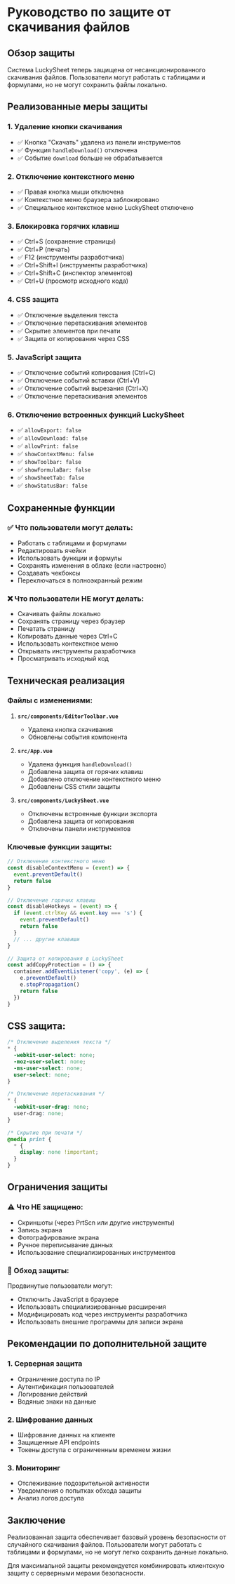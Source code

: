 # Руководство по защите от скачивания файлов

## Обзор защиты

Система LuckySheet теперь защищена от несанкционированного скачивания файлов. Пользователи могут работать с таблицами и формулами, но не могут сохранить файлы локально.

## Реализованные меры защиты

### 1. Удаление кнопки скачивания
- ✅ Кнопка "Скачать" удалена из панели инструментов
- ✅ Функция `handleDownload()` отключена
- ✅ Событие `download` больше не обрабатывается

### 2. Отключение контекстного меню
- ✅ Правая кнопка мыши отключена
- ✅ Контекстное меню браузера заблокировано
- ✅ Специальное контекстное меню LuckySheet отключено

### 3. Блокировка горячих клавиш
- ✅ Ctrl+S (сохранение страницы)
- ✅ Ctrl+P (печать)
- ✅ F12 (инструменты разработчика)
- ✅ Ctrl+Shift+I (инструменты разработчика)
- ✅ Ctrl+Shift+C (инспектор элементов)
- ✅ Ctrl+U (просмотр исходного кода)

### 4. CSS защита
- ✅ Отключение выделения текста
- ✅ Отключение перетаскивания элементов
- ✅ Скрытие элементов при печати
- ✅ Защита от копирования через CSS

### 5. JavaScript защита
- ✅ Отключение событий копирования (Ctrl+C)
- ✅ Отключение событий вставки (Ctrl+V)
- ✅ Отключение событий вырезания (Ctrl+X)
- ✅ Отключение перетаскивания элементов

### 6. Отключение встроенных функций LuckySheet
- ✅ `allowExport: false`
- ✅ `allowDownload: false`
- ✅ `allowPrint: false`
- ✅ `showContextMenu: false`
- ✅ `showToolbar: false`
- ✅ `showFormulaBar: false`
- ✅ `showSheetTab: false`
- ✅ `showStatusBar: false`

## Сохраненные функции

### ✅ Что пользователи могут делать:
- Работать с таблицами и формулами
- Редактировать ячейки
- Использовать функции и формулы
- Сохранять изменения в облаке (если настроено)
- Создавать чекбоксы
- Переключаться в полноэкранный режим

### ❌ Что пользователи НЕ могут делать:
- Скачивать файлы локально
- Сохранять страницу через браузер
- Печатать страницу
- Копировать данные через Ctrl+C
- Использовать контекстное меню
- Открывать инструменты разработчика
- Просматривать исходный код

## Техническая реализация

### Файлы с изменениями:

1. **`src/components/EditorToolbar.vue`**
   - Удалена кнопка скачивания
   - Обновлены события компонента

2. **`src/App.vue`**
   - Удалена функция `handleDownload()`
   - Добавлена защита от горячих клавиш
   - Добавлено отключение контекстного меню
   - Добавлены CSS стили защиты

3. **`src/components/LuckySheet.vue`**
   - Отключены встроенные функции экспорта
   - Добавлена защита от копирования
   - Отключены панели инструментов

### Ключевые функции защиты:

```javascript
// Отключение контекстного меню
const disableContextMenu = (event) => {
  event.preventDefault()
  return false
}

// Отключение горячих клавиш
const disableHotkeys = (event) => {
  if (event.ctrlKey && event.key === 's') {
    event.preventDefault()
    return false
  }
  // ... другие клавиши
}

// Защита от копирования в LuckySheet
const addCopyProtection = () => {
  container.addEventListener('copy', (e) => {
    e.preventDefault()
    e.stopPropagation()
    return false
  })
}
```

## CSS защита:

```css
/* Отключение выделения текста */
* {
  -webkit-user-select: none;
  -moz-user-select: none;
  -ms-user-select: none;
  user-select: none;
}

/* Отключение перетаскивания */
* {
  -webkit-user-drag: none;
  user-drag: none;
}

/* Скрытие при печати */
@media print {
  * {
    display: none !important;
  }
}
```

## Ограничения защиты

### ⚠️ Что НЕ защищено:
- Скриншоты (через PrtScn или другие инструменты)
- Запись экрана
- Фотографирование экрана
- Ручное переписывание данных
- Использование специализированных инструментов

### 🔧 Обход защиты:
Продвинутые пользователи могут:
- Отключить JavaScript в браузере
- Использовать специализированные расширения
- Модифицировать код через инструменты разработчика
- Использовать внешние программы для записи экрана

## Рекомендации по дополнительной защите

### 1. Серверная защита
- Ограничение доступа по IP
- Аутентификация пользователей
- Логирование действий
- Водяные знаки на данные

### 2. Шифрование данных
- Шифрование данных на клиенте
- Защищенные API endpoints
- Токены доступа с ограниченным временем жизни

### 3. Мониторинг
- Отслеживание подозрительной активности
- Уведомления о попытках обхода защиты
- Анализ логов доступа

## Заключение

Реализованная защита обеспечивает базовый уровень безопасности от случайного скачивания файлов. Пользователи могут работать с таблицами и формулами, но не могут легко сохранить данные локально.

Для максимальной защиты рекомендуется комбинировать клиентскую защиту с серверными мерами безопасности. 